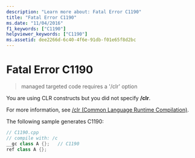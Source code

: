 ```yaml
---
description: "Learn more about: Fatal Error C1190"
title: "Fatal Error C1190"
ms.date: "11/04/2016"
f1_keywords: ["C1190"]
helpviewer_keywords: ["C1190"]
ms.assetid: dee2266d-6c40-4f6e-91db-f01e65f8d2bc
---
```

# Fatal Error C1190

> managed targeted code requires a '/clr' option

You are using CLR constructs but you did not specify **/clr**.

For more information, see [/clr (Common Language Runtime Compilation)](../../build/reference/clr-common-language-runtime-compilation.md).

The following sample generates C1190:

```cpp
// C1190.cpp
// compile with: /c
__gc class A {};   // C1190
ref class A {};
```
